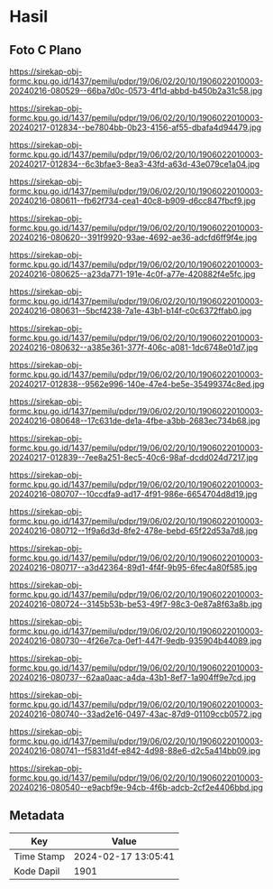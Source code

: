 # Hasil

## Foto C Plano

https://sirekap-obj-formc.kpu.go.id/1437/pemilu/pdpr/19/06/02/20/10/1906022010003-20240216-080529--66ba7d0c-0573-4f1d-abbd-b450b2a31c58.jpg

https://sirekap-obj-formc.kpu.go.id/1437/pemilu/pdpr/19/06/02/20/10/1906022010003-20240217-012834--be7804bb-0b23-4156-af55-dbafa4d94479.jpg

https://sirekap-obj-formc.kpu.go.id/1437/pemilu/pdpr/19/06/02/20/10/1906022010003-20240217-012834--6c3bfae3-8ea3-43fd-a63d-43e079ce1a04.jpg

https://sirekap-obj-formc.kpu.go.id/1437/pemilu/pdpr/19/06/02/20/10/1906022010003-20240216-080611--fb62f734-cea1-40c8-b909-d6cc847fbcf9.jpg

https://sirekap-obj-formc.kpu.go.id/1437/pemilu/pdpr/19/06/02/20/10/1906022010003-20240216-080620--391f9920-93ae-4692-ae36-adcfd6ff9f4e.jpg

https://sirekap-obj-formc.kpu.go.id/1437/pemilu/pdpr/19/06/02/20/10/1906022010003-20240216-080625--a23da771-191e-4c0f-a77e-420882f4e5fc.jpg

https://sirekap-obj-formc.kpu.go.id/1437/pemilu/pdpr/19/06/02/20/10/1906022010003-20240216-080631--5bcf4238-7a1e-43b1-b14f-c0c6372ffab0.jpg

https://sirekap-obj-formc.kpu.go.id/1437/pemilu/pdpr/19/06/02/20/10/1906022010003-20240216-080632--a385e361-377f-406c-a081-1dc6748e01d7.jpg

https://sirekap-obj-formc.kpu.go.id/1437/pemilu/pdpr/19/06/02/20/10/1906022010003-20240217-012838--9562e996-140e-47e4-be5e-35499374c8ed.jpg

https://sirekap-obj-formc.kpu.go.id/1437/pemilu/pdpr/19/06/02/20/10/1906022010003-20240216-080648--17c631de-de1a-4fbe-a3bb-2683ec734b68.jpg

https://sirekap-obj-formc.kpu.go.id/1437/pemilu/pdpr/19/06/02/20/10/1906022010003-20240217-012839--7ee8a251-8ec5-40c6-98af-dcdd024d7217.jpg

https://sirekap-obj-formc.kpu.go.id/1437/pemilu/pdpr/19/06/02/20/10/1906022010003-20240216-080707--10ccdfa9-ad17-4f91-986e-6654704d8d19.jpg

https://sirekap-obj-formc.kpu.go.id/1437/pemilu/pdpr/19/06/02/20/10/1906022010003-20240216-080712--1f9a6d3d-8fe2-478e-bebd-65f22d53a7d8.jpg

https://sirekap-obj-formc.kpu.go.id/1437/pemilu/pdpr/19/06/02/20/10/1906022010003-20240216-080717--a3d42364-89d1-4f4f-9b95-6fec4a80f585.jpg

https://sirekap-obj-formc.kpu.go.id/1437/pemilu/pdpr/19/06/02/20/10/1906022010003-20240216-080724--3145b53b-be53-49f7-98c3-0e87a8f63a8b.jpg

https://sirekap-obj-formc.kpu.go.id/1437/pemilu/pdpr/19/06/02/20/10/1906022010003-20240216-080730--4f26e7ca-0ef1-447f-9edb-935904b44089.jpg

https://sirekap-obj-formc.kpu.go.id/1437/pemilu/pdpr/19/06/02/20/10/1906022010003-20240216-080737--62aa0aac-a4da-43b1-8ef7-1a904ff9e7cd.jpg

https://sirekap-obj-formc.kpu.go.id/1437/pemilu/pdpr/19/06/02/20/10/1906022010003-20240216-080740--33ad2e16-0497-43ac-87d9-01109ccb0572.jpg

https://sirekap-obj-formc.kpu.go.id/1437/pemilu/pdpr/19/06/02/20/10/1906022010003-20240216-080741--f5831d4f-e842-4d98-88e6-d2c5a414bb09.jpg

https://sirekap-obj-formc.kpu.go.id/1437/pemilu/pdpr/19/06/02/20/10/1906022010003-20240216-080540--e9acbf9e-94cb-4f6b-adcb-2cf2e4406bbd.jpg


## Metadata

| Key        | Value               |
| ---------- | ------------------- |
| Time Stamp | 2024-02-17 13:05:41 |
| Kode Dapil | 1901                |




